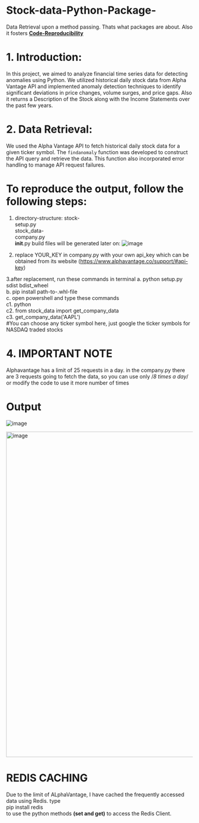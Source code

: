 # Stock-data-Python-Package-
Data Retrieval upon a method passing. Thats what packages are about. Also it fosters <b><u>Code-Reproducibility</u></b>
# 1. Introduction: 
In this project, we aimed to analyze financial time series data for detecting anomalies using Python. We utilized 
historical daily stock data from Alpha Vantage API and implemented anomaly detection techniques to identify 
significant deviations in price changes, volume surges, and price gaps.
Also it returns a Description of the Stock along with the Income Statements over the past few years.
 
# 2. Data Retrieval: 
We used the Alpha Vantage API to fetch historical daily stock data for a given ticker symbol. The `findanomaly` 
function was developed to construct the API query and retrieve the data. This function also incorporated error 
handling to manage API request failures.

# To reproduce the output, follow the following steps:
1. directory-structure:
stock-<br />
 setup.py<br />
 stock_data-<br />
  company.py<br />
  __init__.py
build files will be generated later on:
![image](https://github.com/ddhruvin/Stock-data-finding-Python-Package-/assets/120237476/31f212d6-f9a3-4e9f-bea1-8ce98c4fa945)


2. replace YOUR_KEY in company.py with your own api_key which can be obtained from its website (https://www.alphavantage.co/support/#api-key)

3.after replacement, run these commands in terminal
 a. python setup.py sdist bdist_wheel<br />
 b. pip install path-to-.whl-file<br />
 c. open powershell and type these commands<br />
  c1. python<br />
  c2. from stock_data import get_company_data<br />
  c3. get_company_data('AAPL') <br />
#You can choose any ticker symbol here, just google the ticker symbols for NASDAQ traded stocks<br />

# 4. IMPORTANT NOTE
Alphavantage has a limit of 25 requests in a day. in the company.py there are 3 requests going to fetch the data, so you can use only /*8 times a day*/ or modify the code to use it more number of times<br />

# Output
![image](https://github.com/ddhruvin/Stock-data-finding-Python-Package-/assets/120237476/27a1c0a5-6579-4aa7-a815-2eff3eeac590)
<br />

<img width="875" alt="image" src="https://github.com/ddhruvin/Stock-data-finding-Python-Package-/assets/120237476/ab49b5a9-5409-48e5-a418-8612f31d5b39">

# REDIS CACHING
Due to the limit of ALphaVantage, I have cached the frequently accessed data using Redis.
type
<br>pip install redis</br>
to use the python methods <b>(set and get)</b> to access the Redis Client. 

